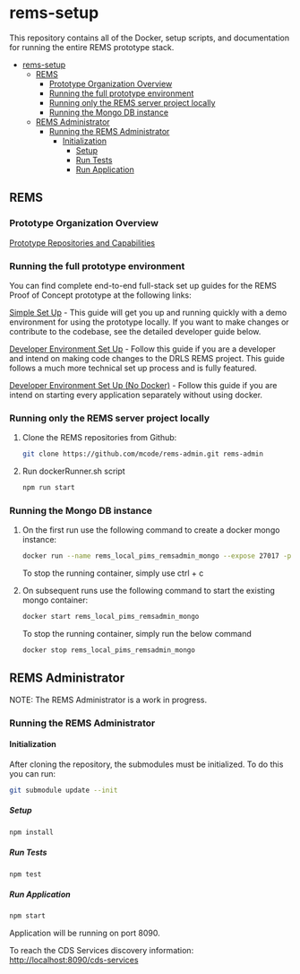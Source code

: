 # rems-setup

This repository contains all of the Docker, setup scripts, and documentation for running the entire REMS prototype stack.

- [rems-setup](#rems-setup)
  - [REMS](#rems)
    - [Prototype Organization Overview](#prototype-organization-overview)
    - [Running the full prototype environment](#running-the-full-prototype-environment)
    - [Running only the REMS server project locally](#running-only-the-rems-server-project-locally)
    - [Running the Mongo DB instance](#running-the-mongo-db-instance)
  - [REMS Administrator](#rems-administrator)
    - [Running the REMS Administrator](#running-the-rems-administrator)
      - [Initialization](#initialization)
        - [Setup](#setup)
        - [Run Tests](#run-tests)
        - [Run Application](#run-application)


## REMS

### Prototype Organization Overview

[Prototype Repositories and Capabilities](PrototypeRepositoriesAndCapabilities.md)

### Running the full prototype environment

You can find complete end-to-end full-stack set up guides for the REMS Proof of Concept prototype at the following links:

[Simple Set Up](SimpleSetupGuide.md) - This guide will get you up and running quickly with a demo environment for using the prototype locally. If you want to make changes or contribute to the codebase, see the detailed developer guide below.

[Developer Environment Set Up](DeveloperSetupGuide.md) - Follow this guide if you are a developer and intend on making code changes to the DRLS REMS project. This guide follows a much more technical set up process and is fully featured.

[Developer Environment Set Up (No Docker)](EndToEndSetupGuide.md) - Follow this guide if you are intend on starting every application separately without using docker.

### Running only the REMS server project locally

1. Clone the REMS repositories from Github:

    ```bash
    git clone https://github.com/mcode/rems-admin.git rems-admin  
    ```

2. Run dockerRunner.sh script

    ```bash
    npm run start
    ```

### Running the Mongo DB instance

1. On the first run use the following command to create a docker mongo instance:

    ```bash
    docker run --name rems_local_pims_remsadmin_mongo --expose 27017 -p 27017:27017 -e MONGO_INITDB_ROOT_USERNAME='rems-admin-pims-root' -e MONGO_INITDB_ROOT_PASSWORD='rems-admin-pims-password' -v rems_local_pims_remsadmin_mongo:/data/db -v "$(pwd)"/mongo-init.js:/docker-entrypoint-initdb.d/mongo-init.js mongo
    ```

    To stop the running container, simply use ctrl + c

2. On subsequent runs use the following command to start the existing mongo container:

    ```bash
    docker start rems_local_pims_remsadmin_mongo
    ```

    To stop the running container, simply run the below command

    ```bash
    docker stop rems_local_pims_remsadmin_mongo
    ```

## REMS Administrator

NOTE: The REMS Administrator is a work in progress.

### Running the REMS Administrator

#### Initialization

After cloning the repository, the submodules must be initialized. To do this you can run:

```bash
git submodule update --init
```

##### Setup

```bash
npm install
```

##### Run Tests

```bash
npm test
```

##### Run Application

```bash
npm start
```

Application will be running on port 8090.

To reach the CDS Services discovery information: <http://localhost:8090/cds-services>
